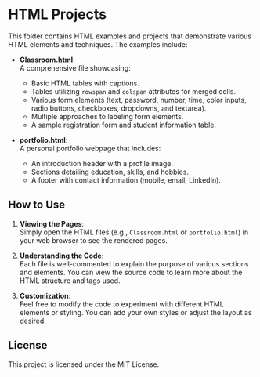 # HTML Projects

This folder contains HTML examples and projects that demonstrate various HTML elements and techniques. The examples include:

- **Classroom.html**:  
  A comprehensive file showcasing:
  - Basic HTML tables with captions.
  - Tables utilizing `rowspan` and `colspan` attributes for merged cells.
  - Various form elements (text, password, number, time, color inputs, radio buttons, checkboxes, dropdowns, and textarea).
  - Multiple approaches to labeling form elements.
  - A sample registration form and student information table.

- **portfolio.html**:  
  A personal portfolio webpage that includes:
  - An introduction header with a profile image.
  - Sections detailing education, skills, and hobbies.
  - A footer with contact information (mobile, email, LinkedIn).

## How to Use

1. **Viewing the Pages**:  
   Simply open the HTML files (e.g., `Classroom.html` or `portfolio.html`) in your web browser to see the rendered pages.

2. **Understanding the Code**:  
   Each file is well-commented to explain the purpose of various sections and elements. You can view the source code to learn more about the HTML structure and tags used.

3. **Customization**:  
   Feel free to modify the code to experiment with different HTML elements or styling. You can add your own styles or adjust the layout as desired.

## License

This project is licensed under the MIT License.
